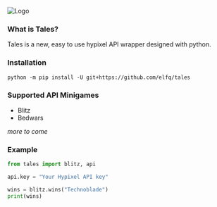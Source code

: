 ![Logo](https://static1.textcraft.net/data1/e/3/e385d7775760dc99966075463c88b0f86167c55cda39a3ee5e6b4b0d3255bfef95601890afd80709da39a3ee5e6b4b0d3255bfef95601890afd80709ad0263e05752f8b663c78a8ec35fef42.png)

### What is Tales?

Tales is a new, easy to use hypixel API wrapper designed with python.

### Installation

```
python -m pip install -U git+https://github.com/elfq/tales
```
### Supported API Minigames

- Blitz
- Bedwars

*more to come*

### Example

```py
from tales import blitz, api

api.key = "Your Hypixel API key"

wins = blitz.wins("Technoblade")
print(wins)
```
